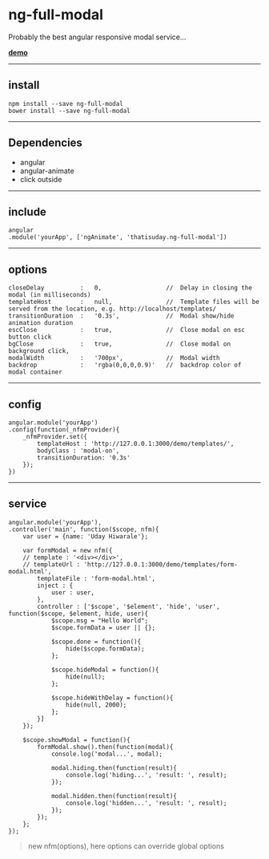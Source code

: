 # ng-full-modal
Probably the best angular responsive modal service...

**[demo](https://rawgit.com/thatisuday/ng-full-modal/master/demo/main.html)**


***

## install 
```
npm install --save ng-full-modal
bower install --save ng-full-modal
```

***

## Dependencies

- angular
- angular-animate
- click outside

***

## include
```
angular
.module('yourApp', ['ngAnimate', 'thatisuday.ng-full-modal'])
```

***

## options
```
closeDelay          :   0,                  //  Delay in closing the modal (in milliseconds)
templateHost        :   null,               //  Template files will be served from the location, e.g. http://localhost/templates/
transitionDuration  :   '0.3s',             //  Modal show/hide animation duration
escClose            :   true,               //  Close modal on esc button click
bgClose             :   true,               //  Close modal on background click,
modalWidth          :   '700px',            //  Modal width
backdrop            :   'rgba(0,0,0,0.9)'   //  backdrop color of modal container
```

***

## config
```
angular.module('yourApp')
.config(function(_nfmProvider){
	_nfmProvider.set({
		templateHost : 'http://127.0.0.1:3000/demo/templates/',
		bodyClass : 'modal-on',
		transitionDuration: '0.3s'
	});
})
```

***

## service
```
angular.module('yourApp'),
.controller('main', function($scope, nfm){
	var user = {name: 'Uday Hiwarale'};

	var formModal = new nfm({
    // template : '<div></div>',
    // templateUrl : 'http://127.0.0.1:3000/demo/templates/form-modal.html',
		templateFile : 'form-modal.html',
		inject : {
			user : user,
		},
		controller : ['$scope', '$element', 'hide', 'user', function($scope, $element, hide, user){
			$scope.msg = "Hello World";
			$scope.formData = user || {};

			$scope.done = function(){
				hide($scope.formData);
			};

			$scope.hideModal = function(){
				hide(null);
			};

			$scope.hideWithDelay = function(){
				hide(null, 2000);
			};
		}]
	});

	$scope.showModal = function(){
		formModal.show().then(function(modal){
			console.log('modal...', modal);

			modal.hiding.then(function(result){
				console.log('hiding...', 'result: ', result);
			});

			modal.hidden.then(function(result){
				console.log('hidden...', 'result: ', result);
			});
		});
	};
});
```

> new nfm(options), here options can override global options
